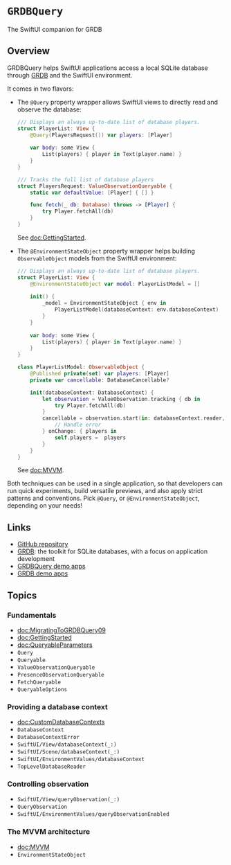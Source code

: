 # ``GRDBQuery``

The SwiftUI companion for GRDB

## Overview

GRDBQuery helps SwiftUI applications access a local SQLite database through [GRDB] and the SwiftUI environment.

It comes in two flavors:

- The `@Query` property wrapper allows SwiftUI views to directly read and observe the database:

    ```swift
    /// Displays an always up-to-date list of database players.
    struct PlayerList: View {
        @Query(PlayersRequest()) var players: [Player]
        
        var body: some View {
            List(players) { player in Text(player.name) }
        }
    }

    /// Tracks the full list of database players
    struct PlayersRequest: ValueObservationQueryable {
        static var defaultValue: [Player] { [] }

        func fetch(_ db: Database) throws -> [Player] {
            try Player.fetchAll(db)
        }
    }
    ```

    See <doc:GettingStarted>.

- The `@EnvironmentStateObject` property wrapper helps building `ObservableObject` models from the SwiftUI environment:

    ```swift
    /// Displays an always up-to-date list of database players.
    struct PlayerList: View {
        @EnvironmentStateObject var model: PlayerListModel = []
        
        init() {
            _model = EnvironmentStateObject { env in
                PlayerListModel(databaseContext: env.databaseContext)
            }
        }
        
        var body: some View {
            List(players) { player in Text(player.name) }
        }
    }

    class PlayerListModel: ObservableObject {
        @Published private(set) var players: [Player]
        private var cancellable: DatabaseCancellable?

        init(databaseContext: DatabaseContext) {
            let observation = ValueObservation.tracking { db in
                try Player.fetchAll(db)
            } 
            cancellable = observation.start(in: databaseContext.reader, scheduling: .immediate) { error in
                // Handle error
            } onChange: { players in
                self.players =  players
            }
        }
    }
    ```

    See <doc:MVVM>.

Both techniques can be used in a single application, so that developers can run quick experiments, build versatile previews, and also apply strict patterns and conventions. Pick `@Query`, or `@EnvironmentStateObject`, depending on your needs!

## Links

- [GitHub repository](http://github.com/groue/GRDBQuery)
- [GRDB]: the toolkit for SQLite databases, with a focus on application development
- [GRDBQuery demo apps](https://github.com/groue/GRDBQuery/tree/main/Documentation)
- [GRDB demo apps](https://github.com/groue/GRDB.swift/tree/master/Documentation/DemoApps)

## Topics

### Fundamentals

- <doc:MigratingToGRDBQuery09>
- <doc:GettingStarted>
- <doc:QueryableParameters>
- ``Query``
- ``Queryable``
- ``ValueObservationQueryable``
- ``PresenceObservationQueryable``
- ``FetchQueryable``
- ``QueryableOptions``

### Providing a database context

- <doc:CustomDatabaseContexts>
- ``DatabaseContext``
- ``DatabaseContextError``
- ``SwiftUI/View/databaseContext(_:)``
- ``SwiftUI/Scene/databaseContext(_:)``
- ``SwiftUI/EnvironmentValues/databaseContext``
- ``TopLevelDatabaseReader``

### Controlling observation

- ``SwiftUI/View/queryObservation(_:)``
- ``QueryObservation``
- ``SwiftUI/EnvironmentValues/queryObservationEnabled``

### The MVVM architecture

- <doc:MVVM>
- ``EnvironmentStateObject``

[GRDB]: http://github.com/groue/GRDB.swift
